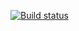 [![Build status](https://ci.appveyor.com/api/projects/status/83bbhsg9qamn81qa/branch/main?svg=true)](https://ci.appveyor.com/project/Yliannasko/automation3/branch/main)